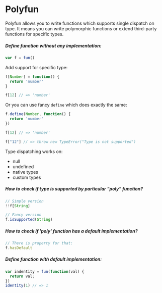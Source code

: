 # Polyfun

Polyfun allows you to write functions which supports single dispatch on type.
It means you can write polymorphic functions or extend third-party functions for specific types.

##### Define function without any implementation:

``` js
var f = fun()
```

Add support for specific type:

``` js
f[Number] = function() {
  return 'number'
}

f[12] // => 'number'
```

Or you can use fancy `define` which does exactly the same:

``` js
f.define(Number, function() {
  return 'number'
})

f[12] // => 'number'

f["12"] // => throw new TypeError("Type is not supported")
```

Type dispatching works on:

* null
* undefined
* native types
* custom types

##### How to check if type is supported by particular "poly" function?

``` js
// Simple version
!!f[String]

// Fancy version
f.isSupported(String)
```

##### How to check if 'poly' function has a default implementation?

``` js
// There is property for that:
f.hasDefault
```

##### Define function with default implementation:

``` js
var indentity = fun(function(val) {
  return val;
})
identity(1) // => 1
```
